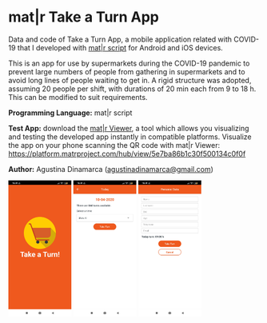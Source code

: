 # mat|r Take a Turn App
Data and code of Take a Turn App, a mobile application related with COVID-19 that I developed with [mat|r script](https://www.matrproject.com/) for Android and iOS devices.

This is an app for use by supermarkets during the COVID-19 pandemic to prevent large numbers of people from gathering in supermarkets and to avoid long lines of people waiting to get in. A rigid structure was adopted, assuming 20 people per shift, with durations of 20 min each from 9 to 18 h. This can be modified to suit requirements.

**Programming Language:** mat|r script

**Test App:** download the [mat|r Viewer](http://matrproject.com/docs/eng/viewer-eng/), a tool which allows you visualizing and testing the developed app instantly in compatible platforms. Visualize the app on your phone scanning the QR code with mat|r Viewer: https://platform.matrproject.com/hub/view/5e7ba86b1c30f500134c0f0f

**Author:** Agustina Dinamarca (agustinadinamarca@gmail.com)

<img src="Images/im-1.jpg" width="25%" height="25%">
<img src="Images/im-2.jpg" width="25%" height="25%">
<img src="Images/im-3.jpg" width="25%" height="25%">
